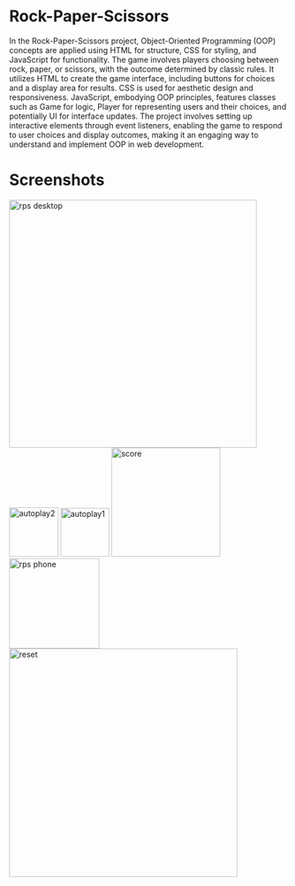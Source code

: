 # Rock-Paper-Scissors
In the Rock-Paper-Scissors project, Object-Oriented Programming (OOP) concepts are applied using HTML for structure, CSS for styling, and JavaScript for functionality. The game involves players choosing between rock, paper, or scissors, with the outcome determined by classic rules. It utilizes HTML to create the game interface, including buttons for choices and a display area for results. CSS is used for aesthetic design and responsiveness. JavaScript, embodying OOP principles, features classes such as Game for logic, Player for representing users and their choices, and potentially UI for interface updates. The project involves setting up interactive elements through event listeners, enabling the game to respond to user choices and display outcomes, making it an engaging way to understand and implement OOP in web development.

# Screenshots

<img width="448" alt="rps desktop" src="https://github.com/aownaamir/Rock-Paper-Scissors/assets/141690891/dde6e604-7fe2-4a6a-9202-23051e393ca1">
<img width="89" alt="autoplay2" src="https://github.com/aownaamir/Rock-Paper-Scissors/assets/141690891/33b81baa-8455-48ec-97c1-0677a1b33074">
<img width="88" alt="autoplay1" src="https://github.com/aownaamir/Rock-Paper-Scissors/assets/141690891/35a03ae1-4009-439a-bc94-5dc114dd417e">
<img width="197" alt="score" src="https://github.com/aownaamir/Rock-Paper-Scissors/assets/141690891/07fcc72d-540f-4f26-8956-edf44a659087">
<img width="163" alt="rps phone" src="https://github.com/aownaamir/Rock-Paper-Scissors/assets/141690891/278a4f16-cbc7-4cf3-b335-910c1535afae">
<img width="413" alt="reset" src="https://github.com/aownaamir/Rock-Paper-Scissors/assets/141690891/d4e29782-08ea-4e5f-a13b-7a3207e7a051">
